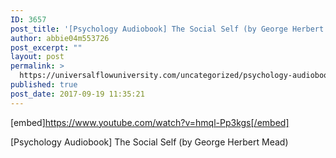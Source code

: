 ```yaml
---
ID: 3657
post_title: '[Psychology Audiobook] The Social Self (by George Herbert Mead)'
author: abbie04m553726
post_excerpt: ""
layout: post
permalink: >
  https://universalflowuniversity.com/uncategorized/psychology-audiobook-the-social-self-by-george-herbert-mead/
published: true
post_date: 2017-09-19 11:35:21
---
```

[embed]https://www.youtube.com/watch?v=hmql-Pp3kgs[/embed]<br>
<p>[Psychology Audiobook] The Social Self (by George Herbert Mead)</p>
